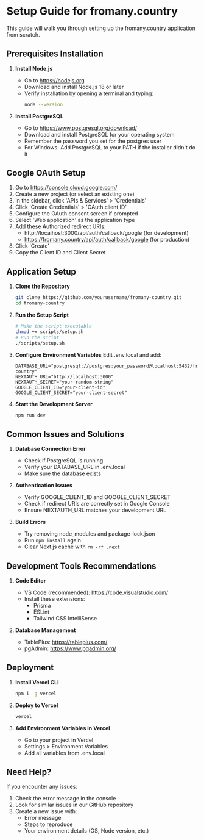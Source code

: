 # Setup Guide for fromany.country

This guide will walk you through setting up the fromany.country application from scratch.

## Prerequisites Installation

1. **Install Node.js**
   - Go to https://nodejs.org
   - Download and install Node.js 18 or later
   - Verify installation by opening a terminal and typing:
     ```bash
     node --version
     ```

2. **Install PostgreSQL**
   - Go to https://www.postgresql.org/download/
   - Download and install PostgreSQL for your operating system
   - Remember the password you set for the postgres user
   - For Windows: Add PostgreSQL to your PATH if the installer didn't do it

## Google OAuth Setup

1. Go to https://console.cloud.google.com/
2. Create a new project (or select an existing one)
3. In the sidebar, click 'APIs & Services' > 'Credentials'
4. Click 'Create Credentials' > 'OAuth client ID'
5. Configure the OAuth consent screen if prompted
6. Select 'Web application' as the application type
7. Add these Authorized redirect URIs:
   - http://localhost:3000/api/auth/callback/google (for development)
   - https://fromany.country/api/auth/callback/google (for production)
8. Click 'Create'
9. Copy the Client ID and Client Secret

## Application Setup

1. **Clone the Repository**
   ```bash
   git clone https://github.com/yourusername/fromany-country.git
   cd fromany-country
   ```

2. **Run the Setup Script**
   ```bash
   # Make the script executable
   chmod +x scripts/setup.sh
   # Run the script
   ./scripts/setup.sh
   ```

3. **Configure Environment Variables**
   Edit .env.local and add:
   ```
   DATABASE_URL="postgresql://postgres:your_password@localhost:5432/fromany-country"
   NEXTAUTH_URL="http://localhost:3000"
   NEXTAUTH_SECRET="your-random-string"
   GOOGLE_CLIENT_ID="your-client-id"
   GOOGLE_CLIENT_SECRET="your-client-secret"
   ```

4. **Start the Development Server**
   ```bash
   npm run dev
   ```

## Common Issues and Solutions

1. **Database Connection Error**
   - Check if PostgreSQL is running
   - Verify your DATABASE_URL in .env.local
   - Make sure the database exists

2. **Authentication Issues**
   - Verify GOOGLE_CLIENT_ID and GOOGLE_CLIENT_SECRET
   - Check if redirect URIs are correctly set in Google Console
   - Ensure NEXTAUTH_URL matches your development URL

3. **Build Errors**
   - Try removing node_modules and package-lock.json
   - Run `npm install` again
   - Clear Next.js cache with `rm -rf .next`

## Development Tools Recommendations

1. **Code Editor**
   - VS Code (recommended): https://code.visualstudio.com/
   - Install these extensions:
     - Prisma
     - ESLint
     - Tailwind CSS IntelliSense

2. **Database Management**
   - TablePlus: https://tableplus.com/
   - pgAdmin: https://www.pgadmin.org/

## Deployment

1. **Install Vercel CLI**
   ```bash
   npm i -g vercel
   ```

2. **Deploy to Vercel**
   ```bash
   vercel
   ```

3. **Add Environment Variables in Vercel**
   - Go to your project in Vercel
   - Settings > Environment Variables
   - Add all variables from .env.local

## Need Help?

If you encounter any issues:
1. Check the error message in the console
2. Look for similar issues in our GitHub repository
3. Create a new issue with:
   - Error message
   - Steps to reproduce
   - Your environment details (OS, Node version, etc.)

